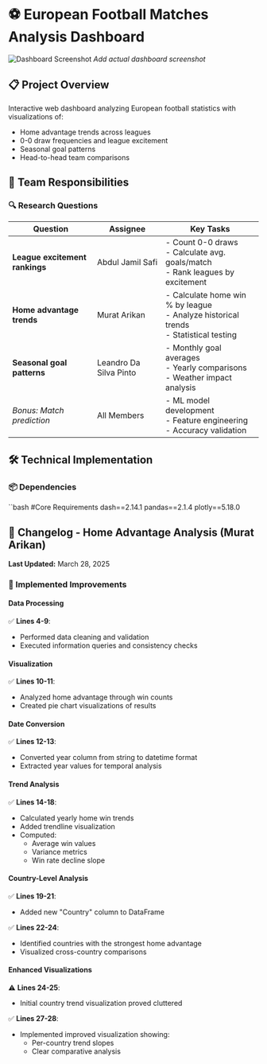 # ⚽ European Football Matches Analysis Dashboard

![Dashboard Screenshot](screenshot.png) *Add actual dashboard screenshot*

## 📋 Project Overview
Interactive web dashboard analyzing European football statistics with visualizations of:
- Home advantage trends across leagues
- 0-0 draw frequencies and league excitement
- Seasonal goal patterns
- Head-to-head team comparisons

## 👥 Team Responsibilities

### 🔍 Research Questions

| Question | Assignee | Key Tasks |
|----------|----------|-----------|
| **League excitement rankings** | Abdul Jamil Safi | - Count 0-0 draws<br>- Calculate avg. goals/match<br>- Rank leagues by excitement |
| **Home advantage trends** | Murat Arikan | - Calculate home win % by league<br>- Analyze historical trends<br>- Statistical testing |
| **Seasonal goal patterns** | Leandro Da Silva Pinto | - Monthly goal averages<br>- Yearly comparisons<br>- Weather impact analysis |
| *Bonus: Match prediction* | All Members | - ML model development<br>- Feature engineering<br>- Accuracy validation |

## 🛠️ Technical Implementation

### 📦 Dependencies
``bash
#Core Requirements
dash==2.14.1
pandas==2.1.4
plotly==5.18.0

## 📝 Changelog - Home Advantage Analysis (Murat Arikan)  
**Last Updated:** March 28, 2025  
### 🔧 Implemented Improvements  

#### Data Processing  
✅ **Lines 4-9**:  
- Performed data cleaning and validation  
- Executed information queries and consistency checks  

#### Visualization  
✅ **Lines 10-11**:  
- Analyzed home advantage through win counts  
- Created pie chart visualizations of results  

#### Date Conversion  
✅ **Lines 12-13**:  
- Converted year column from string to datetime format  
- Extracted year values for temporal analysis  

#### Trend Analysis  
✅ **Lines 14-18**:  
- Calculated yearly home win trends  
- Added trendline visualization  
- Computed:  
  - Average win values  
  - Variance metrics  
  - Win rate decline slope  

#### Country-Level Analysis  
✅ **Lines 19-21**:  
- Added new "Country" column to DataFrame  

✅ **Lines 22-24**:  
- Identified countries with the strongest home advantage  
- Visualized cross-country comparisons  

#### Enhanced Visualizations  
⚠️ **Lines 24-25**:  
- Initial country trend visualization proved cluttered  

✅ **Lines 27-28**:  
- Implemented improved visualization showing:  
  - Per-country trend slopes  
  - Clear comparative analysis  
